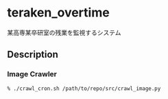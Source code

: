 # teraken_overtime
某高専某卒研室の残業を監視するシステム

## Description
### Image Crawler
```
% ./crawl_cron.sh /path/to/repo/src/crawl_image.py
```


